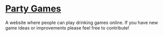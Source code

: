# [Party Games](http://partygame.ca)
A website where people can play drinking games online. If you have new game ideas or improvements please feel free to contribute!
